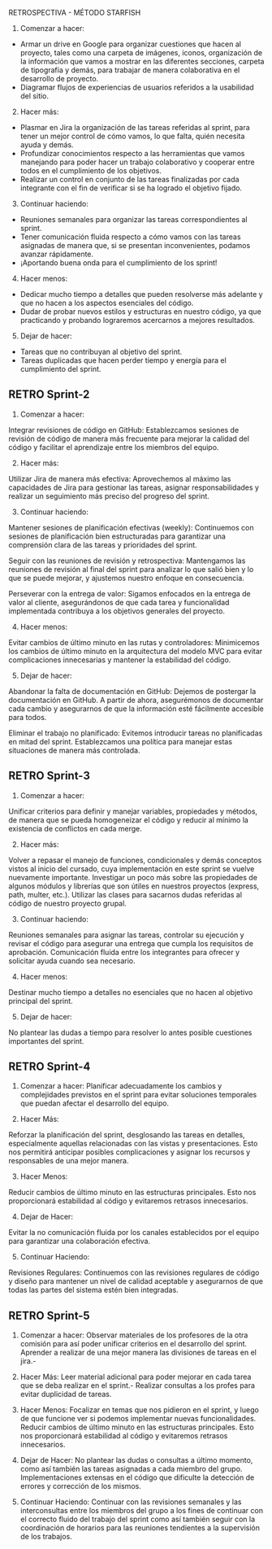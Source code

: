 RETROSPECTIVA - MÉTODO STARFISH

1. Comenzar a hacer:
* Armar un drive en Google para organizar cuestiones que hacen al proyecto, tales como una carpeta de imágenes, iconos, organización de la información que vamos a mostrar en las diferentes secciones, carpeta de tipografía y demás, para trabajar de manera colaborativa en el desarrollo de proyecto.
* Diagramar flujos de experiencias de usuarios referidos a la usabilidad del sitio.  

2. Hacer más:
* Plasmar en Jira la organización de las tareas referidas al sprint, para tener un mejor control de cómo vamos, lo que falta, quién necesita ayuda y demás.
* Profundizar conocimientos respecto a las herramientas que vamos manejando para poder hacer un trabajo colaborativo y cooperar entre todos en el cumplimiento de los objetivos. 
* Realizar un control en conjunto de las tareas finalizadas por cada integrante con el fin de verificar si se ha logrado el objetivo fijado. 

3. Continuar haciendo:
* Reuniones semanales para organizar las tareas correspondientes al sprint. 
* Tener comunicación fluida respecto a cómo vamos con las tareas asignadas de manera que, si se presentan inconvenientes, podamos avanzar rápidamente. 
* ¡Aportando buena onda para el cumplimiento de los sprint!

4. Hacer menos:
* Dedicar mucho tiempo a detalles que pueden resolverse más adelante y que no hacen a los aspectos esenciales del código.
* Dudar de probar nuevos estilos y estructuras en nuestro código, ya que practicando y probando lograremos acercarnos a mejores resultados.

5. Dejar de hacer:
* Tareas que no contribuyan al objetivo del sprint.
* Tareas duplicadas que hacen perder tiempo y energía para el cumplimiento del sprint.

## RETRO Sprint-2 
1. Comenzar a hacer:

Integrar revisiones de código en GitHub: Establezcamos sesiones de revisión de código de manera más frecuente para mejorar la calidad del código y facilitar el aprendizaje entre los miembros del equipo.


2. Hacer más:

Utilizar Jira de manera más efectiva: Aprovechemos al máximo las capacidades de Jira para gestionar las tareas, asignar responsabilidades y realizar un seguimiento más preciso del progreso del sprint.



3. Continuar haciendo:

Mantener sesiones de planificación efectivas (weekly): Continuemos con sesiones de planificación bien estructuradas para garantizar una comprensión clara de las tareas y prioridades del sprint.

Seguir con las reuniones de revisión y retrospectiva: Mantengamos las reuniones de revisión al final del sprint para analizar lo que salió bien y lo que se puede mejorar, y ajustemos nuestro enfoque en consecuencia.

Perseverar con la entrega de valor: Sigamos enfocados en la entrega de valor al cliente, asegurándonos de que cada tarea y funcionalidad implementada contribuya a los objetivos generales del proyecto.



4. Hacer menos:

Evitar cambios de último minuto en las rutas y controladores: Minimicemos los cambios de último minuto en la arquitectura del modelo MVC para evitar complicaciones innecesarias y mantener la estabilidad del código.


5. Dejar de hacer:

Abandonar la falta de documentación en GitHub: Dejemos de postergar la documentación en GitHub. A partir de ahora, asegurémonos de documentar cada cambio y asegurarnos de que la información esté fácilmente accesible para todos.

Eliminar el trabajo no planificado: Evitemos introducir tareas no planificadas en mitad del sprint. Establezcamos una política para manejar estas situaciones de manera más controlada.

## RETRO Sprint-3 

1. Comenzar a hacer:

Unificar criterios para definir y manejar variables, propiedades y métodos, de manera que se pueda homogeneizar el código y reducir al mínimo la existencia de conflictos en cada merge.


2. Hacer más:

Volver a repasar el manejo de funciones, condicionales y demás conceptos vistos al inicio del cursado, cuya implementación en este sprint se vuelve nuevamente importante.
Investigar un poco más sobre las propiedades de algunos módulos y librerías que son útiles en nuestros proyectos (express, path, multer, etc.).
Utilizar las clases para sacarnos dudas referidas al código de nuestro proyecto grupal.


3. Continuar haciendo:

Reuniones semanales para asignar las tareas, controlar su ejecución y revisar el código para asegurar una entrega que cumpla los requisitos de aprobación.
Comunicación fluida entre los integrantes para ofrecer y solicitar ayuda cuando sea necesario.


4. Hacer menos:

Destinar mucho tiempo a detalles no esenciales que no hacen al objetivo principal del sprint.


5. Dejar de hacer:

No plantear las dudas a tiempo para resolver lo antes posible cuestiones importantes del sprint.

## RETRO Sprint-4

1. Comenzar a hacer:
Planificar adecuadamente los cambios y complejidades previstos en el sprint para evitar soluciones temporales que puedan afectar el desarrollo del equipo.

2. Hacer Más:

Reforzar la planificación del sprint, desglosando las tareas en detalles, especialmente aquellas relacionadas con las vistas y presentaciones. Esto nos permitirá anticipar posibles complicaciones y asignar los recursos y responsables de una mejor manera.

3. Hacer Menos:

Reducir cambios de último minuto en las estructuras principales. Esto nos proporcionará estabilidad al código y evitaremos retrasos innecesarios.

4. Dejar de Hacer:

Evitar la no comunicación fluida por los canales establecidos por el equipo para garantizar una colaboración efectiva.

5. Continuar Haciendo:

Revisiones Regulares: Continuemos con las revisiones regulares de código y diseño para mantener un nivel de calidad aceptable y asegurarnos de que todas las partes del sistema estén bien integradas.

## RETRO Sprint-5
1. Comenzar a hacer: 
Observar materiales de los profesores de la otra comisión para así poder unificar criterios en el desarrollo del sprint.
Aprender a realizar de una mejor manera las divisiones de tareas en el jira.-

2. Hacer Más:
Leer material adicional para poder mejorar en cada tarea que se deba realizar en el sprint.-
Realizar consultas a los profes para evitar duplicidad de tareas.

3. Hacer Menos:
Focalizar en temas que nos pidieron en el sprint, y luego de que funcione ver si podemos implementar nuevas funcionalidades.
Reducir cambios de último minuto en las estructuras principales. Esto nos proporcionará estabilidad al código y evitaremos retrasos innecesarios.

4. Dejar de Hacer:
No plantear las dudas o consultas a último momento, como así también las tareas asignadas a cada miembro del grupo.
Implementaciones extensas en el código que dificulte la detección de errores y corrección de los mismos.

5. Continuar Haciendo:
Continuar con las revisiones semanales y las interconsultas entre los miembros del grupo a los fines de continuar con el correcto fluido del trabajo del sprint como así también seguir con la coordinación de horarios para las reuniones tendientes a la supervisión de los trabajos.
